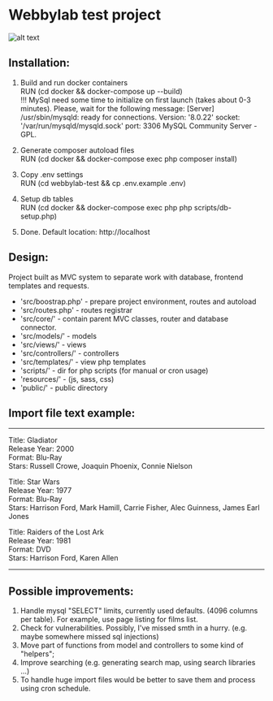 # Webbylab test project
![alt text](https://github.com/SunRise26/webbylab-test/blob/assets/example-1.png?raw=true)
## Installation:
1. Build and run docker containers<br/>
RUN (cd docker && docker-compose up --build)<br/>
!!! MySql need some time to initialize on first launch (takes about 0-3 minutes). Please, wait for the following message:
[Server] /usr/sbin/mysqld: ready for connections. Version: '8.0.22'  socket: '/var/run/mysqld/mysqld.sock'  port: 3306  MySQL Community Server - GPL.

2. Generate composer autoload files<br/>
RUN (cd docker && docker-compose exec php composer install)

3. Copy .env settings<br/>
RUN (cd webbylab-test && cp .env.example .env)

4. Setup db tables<br/>
RUN (cd docker && docker-compose exec php php scripts/db-setup.php)

5. Done. Default location: http://localhost

## Design:
Project built as MVC system to separate work with database, frontend templates and requests.

* 'src/boostrap.php' - prepare project environment, routes and autoload
* 'src/routes.php' - routes registrar
* 'src/core/' - contain parent MVC classes, router and database connector.
* 'src/models/' - models
* 'src/views/' - views
* 'src/controllers/' - controllers
* 'src/templates/' - view php templates
* 'scripts/' - dir for php scripts (for manual or cron usage)
* 'resources/' - (js, sass, css)
* 'public/' - public directory

## Import file text example:
___
Title: Gladiator<br/>
Release Year: 2000<br/>
Format: Blu-Ray<br/>
Stars: Russell Crowe, Joaquin Phoenix, Connie Nielson

Title: Star Wars<br/>
Release Year: 1977<br/>
Format: Blu-Ray<br/>
Stars: Harrison Ford, Mark Hamill, Carrie Fisher, Alec Guinness, James Earl Jones

Title: Raiders of the Lost Ark<br/>
Release Year: 1981<br/>
Format: DVD<br/>
Stars: Harrison Ford, Karen Allen
___

## Possible improvements:
1. Handle mysql "SELECT" limits, currently used defaults. (4096 columns per table). For example, use page listing for films list.
2. Check for vulnerabilities. Possibly, I've missed smth in a hurry. (e.g. maybe somewhere missed sql injections)
3. Move part of functions from model and controllers to some kind of "helpers";
4. Improve searching (e.g. generating search map, using search libraries ...)
5. To handle huge import files would be better to save them and process using cron schedule.
